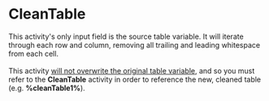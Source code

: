 <h1>CleanTable</h1>
This activity's only input field is the source table variable.  It will iterate through each row and column, removing all trailing and leading whitespace from each cell.
<br><br>
This activity <span style="text-decoration:underline">will not overwrite the original table variable</span>, and so you must refer to the <b>CleanTable</b> activity in order to reference the new, cleaned table (e.g. <b>%cleanTable1%</b>).
